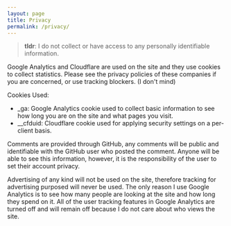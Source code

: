 ```yaml
---
layout: page
title: Privacy
permalink: /privacy/
---
```


> **tldr**: I do not collect or have access to any personally identifiable information.

Google Analytics and Cloudflare are used on the site and they use cookies to collect statistics. Please see the privacy policies of these companies if you are concerned, or use tracking blockers. (I don't mind)

Cookies Used:
- _ga: Google Analytics cookie used to collect basic information to see how long you are on the site and what pages you visit.
- __cfduid: Cloudflare cookie used for applying security settings on a per-client basis.

Comments are provided through GitHub, any comments will be public and identifiable with the GitHub user who posted the comment. Anyone will be able to see this information, however, it is the responsibility of the user to set their account privacy.

Advertising of any kind will not be used on the site, therefore tracking for advertising purposed will never be used. The only reason I use Google Analytics is to see how many people are looking at the site and how long they spend on it. All of the user tracking features in Google Analytics are turned off and will remain off because I do not care about who views the site.
